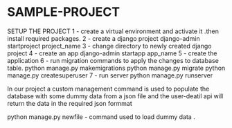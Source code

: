 # SAMPLE-PROJECT
SETUP THE PROJECT
1 - create a virtual environment and activate it .then install required packages.
2 - create a django project
    django-admin startproject project_name
3 - change directory to newly created django project
4 - create an app
    django-admin startapp app_name
5 - create the application
6 - run migration commands to apply the changes to database table.
    python manage.py makemigrations
    python manage.py migrate
    python manage.py createsuperuser
7 - run server
    python manage.py runserver
    
    
    
In our project a custom management command is used to populate the database with some dummy data from a json file and the user-deatil
api will return the data in the required json formmat

python manage.py newfile  -  command used to load dummy data .

